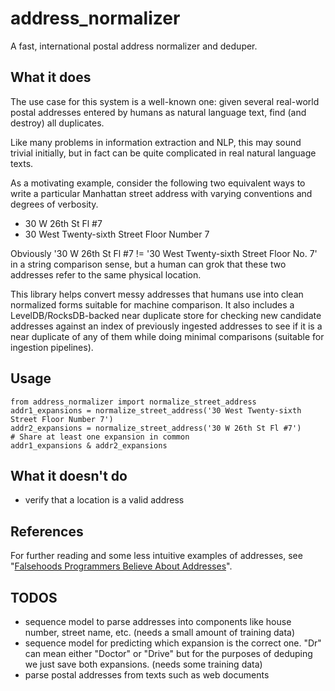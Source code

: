 address_normalizer
==================

A fast, international postal address normalizer and deduper.

## What it does

The use case for this system is a well-known one: given several real-world postal addresses entered by humans as natural language text, find (and destroy) all duplicates. 

Like many problems in information extraction and NLP, this may sound trivial initially, but in fact can be quite complicated in real natural language texts.

As a motivating example, consider the following two equivalent ways to write a particular Manhattan street address with varying conventions and degrees of verbosity.

* 30 W 26th St Fl #7
* 30 West Twenty-sixth Street Floor Number 7

Obviously '30 W 26th St Fl #7 != '30 West Twenty-sixth Street Floor No. 7' in a string comparison sense, but a human can grok that these two addresses refer to the same physical location.

This library helps convert messy addresses that humans use into clean normalized forms suitable for machine comparison. It also includes a LevelDB/RocksDB-backed near duplicate store for checking new candidate addresses against an index of previously ingested addresses to see if it is a near duplicate of any of them while doing minimal comparisons (suitable for ingestion pipelines).

## Usage

```
from address_normalizer import normalize_street_address
addr1_expansions = normalize_street_address('30 West Twenty-sixth Street Floor Number 7')
addr2_expansions = normalize_street_address('30 W 26th St Fl #7')
# Share at least one expansion in common
addr1_expansions & addr2_expansions
```

## What it doesn't do

* verify that a location is a valid address

## References

For further reading and some less intuitive examples of addresses, see "[Falsehoods Programmers Believe About Addresses](http://www.mjt.me.uk/posts/falsehoods-programmers-believe-about-addresses/)".

## TODOS

* sequence model to parse addresses into components like house number, street name, etc. (needs a small amount of training data)
* sequence model for predicting which expansion is the correct one. "Dr" can mean either "Doctor" or "Drive" but for the purposes of deduping we just save both expansions. (needs some training data)
* parse postal addresses from texts such as web documents
